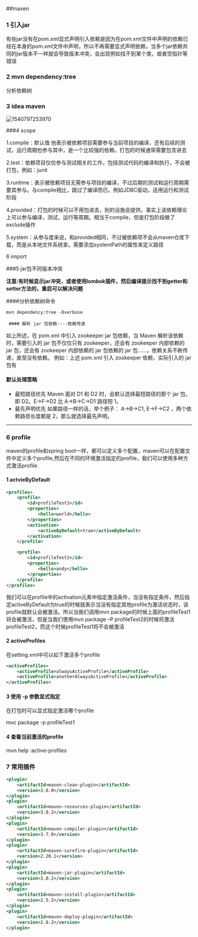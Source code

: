##maven

### 1 引入jar

有些jar没有在pom.xml显式声明引入依赖是因为在pom.xml文件中声明的依赖已经在本身的pom.xml文件中声明，所以不再需要显式声明依赖，当多个jar依赖共同的jar版本不一样就会导致版本冲突，会出现例如找不到某个类，或者空指针等错误

### 2 mvn dependency:tree

分析依赖树

### 3 idea maven

![1540797253970](D:\software\resources\note\images\1540797253970.png)

###4 scope

1.compile：默认值 他表示被依赖项目需要参与当前项目的编译，还有后续的测试，运行周期也参与其中，是一个比较强的依赖。打包的时候通常需要包含进去

2.test：依赖项目仅仅参与测试相关的工作，包括测试代码的编译和执行，不会被打包，例如：junit

3.runtime：表示被依赖项目无需参与项目的编译，不过后期的测试和运行周期需要其参与。与compile相比，跳过了编译而已。例如JDBC驱动，适用运行和测试阶段

4.provided：打包的时候可以不用包进去，别的设施会提供。事实上该依赖理论上可以参与编译，测试，运行等周期。相当于compile，但是打包阶段做了exclude操作

5.system：从参与度来说，和provided相同，不过被依赖项不会从maven仓库下载，而是从本地文件系统拿。需要添加systemPath的属性来定义路径

6 import

###5 jar包不同版本冲突

**注意:有时候显示jar冲突，或者使用lombok插件，然后编译提示找不到getter和setter方法的，重启可以解决问题**

####分析依赖树命令

```shell
mvn dependency:tree -Dverbose
```

     #### 解析 jar 包依赖----依赖传递

如上所述，在 pom.xml 中引入 zookeeper jar 包依赖，当 Maven 解析该依赖时，需要引入的 jar 包不仅仅只有 zookeeper，还会有 zookeeper 内部依赖的 jar 包，还会有 zookeeper 内部依赖的 jar 包依赖的 jar 包......，依赖关系不断传递，直至没有依赖。
例如：上述 pom.xml 引入 zookeeper 依赖，实际引入的 jar 包有

#### 默认处理策略

- 最短路径优先
  Maven 面对 D1 和 D2 时，会默认选择最短路径的那个 jar 包，即 D2。E->F->D2 比 A->B->C->D1 路径短 1。
- 最先声明优先
  如果路径一样的话，举个例子： A->B->C1, E->F->C2 ，两个依赖路径长度都是 2，那么就选择最先声明。

---------------------

### 6 profile

maven的profile和spring boot一样，都可以定义多个配置，maven可以在配置文件中定义多个profile,然后在不同的环境激活指定的profile，我们可以使用多种方式激活profile

  #### 1 actvieByDefault

```xml
<profiles> 
    <profile> 
        <id>profileTest1</id> 
        <properties> 
            <hello>world</hello> 
        </properties> 
        <activation> 
            <activeByDefault>true</activeByDefault> 
        </activation> 
    </profile> 

    <profile> 
        <id>profileTest2</id> 
        <properties> 
            <hello>andy</hello> 
        </properties> 
    </profile> 
</profiles> 
```

   我们可以在profile中的activation元素中指定激活条件，当没有指定条件，然后指定activeByDefault为true的时候就表示当没有指定其他profile为激活状态时，该profile就默认会被激活。所以当我们调用mvn package的时候上面的profileTest1将会被激活，但是当我们使用mvn package –P profileTest2的时候将激活profileTest2，而这个时候profileTest1将不会被激活

#### 2  activeProfiles

在setting.xml中可以如下激活多个profile

```xml
<activeProfiles>
    <activeProfile>alwaysActiveProfile</activeProfile>
    <activeProfile>anotherAlwaysActiveProfile</activeProfile>
</activeProfiles>
```

#### 3 使用 -p 参数显式指定

   在打包时可以显式指定激活哪个profile

   mvc  package  -p  profileTest1

#### 4 查看当前激活的profile

mvn help :active-profiles

### 7 常用插件

```xml
<plugin>
    <artifactId>maven-clean-plugin</artifactId>
    <version>3.0.0</version>
</plugin>
<plugin>
    <artifactId>maven-resources-plugin</artifactId>
    <version>3.0.2</version>
</plugin>
<plugin>
    <artifactId>maven-compiler-plugin</artifactId>
    <version>3.7.0</version>
</plugin>
<plugin>
    <artifactId>maven-surefire-plugin</artifactId>
    <version>2.20.1</version>
</plugin>
<plugin>
    <artifactId>maven-jar-plugin</artifactId>
    <version>3.0.2</version>
</plugin>
<plugin>
    <artifactId>maven-install-plugin</artifactId>
    <version>2.5.2</version>
</plugin>
<plugin>
    <artifactId>maven-deploy-plugin</artifactId>
    <version>2.8.2</version>
</plugin>
```

